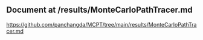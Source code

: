 Document at /results/MonteCarloPathTracer.md
----
<https://github.com/panchangda/MCPT/tree/main/results/MonteCarloPathTracer.md>

